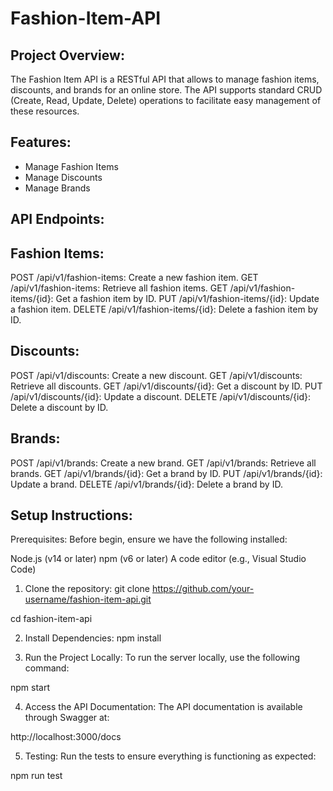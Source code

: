 # Fashion-Item-API

## Project Overview:
The Fashion Item API is a RESTful API that allows to manage fashion items, discounts, and brands for an online store.
 The API supports standard CRUD (Create, Read, Update, Delete) operations to facilitate easy management of these resources.

## Features:
- Manage Fashion Items
- Manage Discounts
- Manage Brands

## API Endpoints:
## Fashion Items:
POST /api/v1/fashion-items: Create a new fashion item.
GET /api/v1/fashion-items: Retrieve all fashion items.
GET /api/v1/fashion-items/{id}: Get a fashion item by ID.
PUT /api/v1/fashion-items/{id}: Update a fashion item.
DELETE /api/v1/fashion-items/{id}: Delete a fashion item by ID.

## Discounts:
POST /api/v1/discounts: Create a new discount.
GET /api/v1/discounts: Retrieve all discounts.
GET /api/v1/discounts/{id}: Get a discount by ID.
PUT /api/v1/discounts/{id}: Update a discount.
DELETE /api/v1/discounts/{id}: Delete a discount by ID.

## Brands:
POST /api/v1/brands: Create a new brand.
GET /api/v1/brands: Retrieve all brands.
GET /api/v1/brands/{id}: Get a brand by ID.
PUT /api/v1/brands/{id}: Update a brand.
DELETE /api/v1/brands/{id}: Delete a brand by ID.

## Setup Instructions:
Prerequisites:
Before begin, ensure we have the following installed:

Node.js (v14 or later)
npm (v6 or later)
A code editor (e.g., Visual Studio Code)


1. Clone the repository:
git clone https://github.com/your-username/fashion-item-api.git

cd fashion-item-api

2. Install Dependencies:
npm install

3. Run the Project Locally:
To run the server locally, use the following command:

npm start

4. Access the API Documentation:
The API documentation is available through Swagger at:

http://localhost:3000/docs


5. Testing:
Run the tests to ensure everything is functioning as expected:

npm run test
